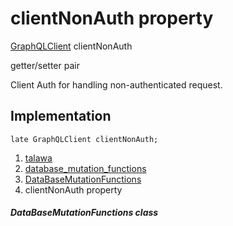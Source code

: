 
<div>

# clientNonAuth property

</div>


[GraphQLClient](https://pub.dev/documentation/graphql/5.2.0-beta.9/graphql/GraphQLClient-class.html)
clientNonAuth


getter/setter pair




Client Auth for handling non-authenticated request.



## Implementation

``` language-dart
late GraphQLClient clientNonAuth;
```







1.  [talawa](../../index.md)
2.  [database_mutation_functions](../../services_database_mutation_functions/)
3.  [DataBaseMutationFunctions](../../services_database_mutation_functions/DataBaseMutationFunctions-class.md)
4.  clientNonAuth property

##### DataBaseMutationFunctions class







